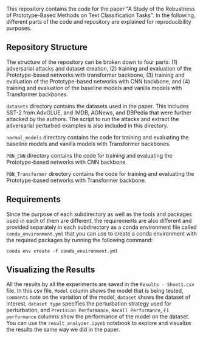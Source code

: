 This repository contains the code for the paper "A Study of the Robustness of Prototype-Based Methods on Text Classification Tasks". In the following, different parts of the code and repository are explained for reproducibility purposes.

## Repository Structure

The structure of the repository can be broken down to four parts: (1) adversarial attacks and dataset creation, (2) training and evaluation of the Prototype-based networks with transformer backbone, (3) training and evaluation of the Prototype-based networks with CNN backbone, and (4) training and evaluation of the baseline models and vanilla models with Transformer backbones.

`datasets` directory contains the datasets used in the paper. This includes SST-2 from AdvGLUE, and IMDB, AGNews, and DBPedia that were further attacked by the authors. The script to run the attacks and extract the adversarial perturbed examples is also included in this directory.

`normal_models` directory contains the code for training and evaluating the baseline models and vanilla models with Transformer backbones. 

`PBN_CNN` directory contains the code for training and evaluating the Prototype-based networks with CNN backbone.

`PBN_Transformer` directory contains the code for training and evaluating the Prototype-based networks with Transformer backbone.

## Requirements

Since the purpose of each subdirectory as well as the tools and packages used in each of them are different, the requirements are also different and provided separately in each subdirectory as a conda environment file called `conda_environment.yml` that you can use to create a conda environment with the required packages by running the following command:

```
conda env create -f conda_environment.yml
```

## Visualizing the Results

All the results by all the experiments are saved in the `Results - Sheet1.csv` file. In this csv file, `Model` column shows the model that is being tested, `comments` note on the variation of the model, `dataset` shows the dataset of interest, `dataset type` specifies the perturbation strategy used for perturbation, and `Precision Performance`, `Recall Performance`, `F1 performance` columns show the performance of the model on the dataset. You can use the `result_analyzer.ipynb` notebook to explore and visualize the results the same way we did in the paper.

